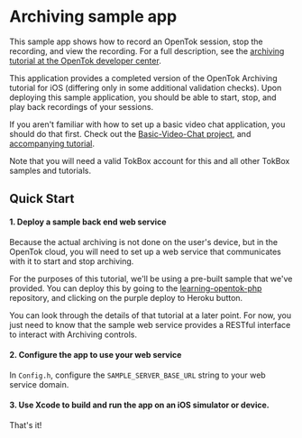 Archiving sample app
====================

This sample app shows how to record an OpenTok session, stop the recording, and view the recording.
For a full description, see the [archiving tutorial at the OpenTok developer
center](https://tokbox.com/developer/tutorials/ios/basic-video-chat/).

This application provides a completed version of the OpenTok Archiving tutorial for iOS (differing only in some additional validation checks). Upon deploying this sample application, you should be able to start, stop, and play back recordings of your sessions.

If you aren't familiar with how to set up a basic video chat application, you should do that first. Check out the [Basic-Video-Chat project](https://github.com/opentok/opentok-ios-sdk-samples/tree/develop/Basic-Video-Chat), and [accompanying tutorial](https://tokbox.com/developer/tutorials/ios/basic-video-chat/).

Note that you will need a valid TokBox account for this and all other TokBox samples and tutorials.

## Quick Start

#### 1. Deploy a sample back end web service
Because the actual archiving is not done on the user's device, but in the OpenTok cloud, you will need to set up a web service that communicates with it to start and stop archiving.

For the purposes of this tutorial, we'll be using a pre-built sample that we've provided. You can deploy this by going to the [learning-opentok-php](https://github.com/opentok/learning-opentok-php) repository, and clicking on the purple deploy to Heroku button.

You can look through the details of that tutorial at a later point. For now, you just need to know that the sample web service provides a RESTful interface to interact with Archiving controls.

#### 2. Configure the app to use your web service
In `Config.h`, configure the `SAMPLE_SERVER_BASE_URL` string to your web service domain.

#### 3. Use Xcode to build and run the app on an iOS simulator or device.
That's it!
